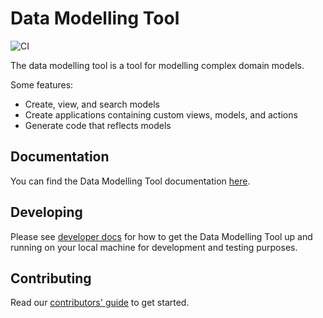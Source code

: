 # Data Modelling Tool

![CI](https://github.com/equinor/data-modelling-tool/workflows/.github/workflows/main.yaml/badge.svg)

The data modelling tool is a tool for modelling complex domain models.

Some features:

* Create, view, and search models
* Create applications containing custom views, models, and actions
* Generate code that reflects models

## Documentation

You can find the Data Modelling Tool documentation [here](https://potential-train-e73e8904.pages.github.io/).

## Developing
 
Please see [developer docs](https://potential-train-e73e8904.pages.github.io/developer-manual.html) for how to get the Data Modelling Tool up and running on your local machine for development and testing purposes.

## Contributing 

Read our [contributors' guide](https://potential-train-e73e8904.pages.github.io/contribute-guide.html) to get started.

